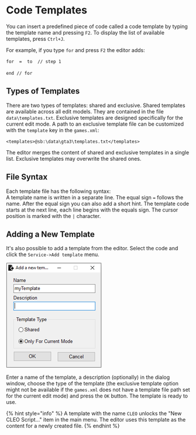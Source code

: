 # Code Templates

You can insert a predefined piece of code called a code template by typing the template name and pressing `F2`. To display the list of available templates, press `Ctrl+J`. 

For example, if you type `for` and press `F2` the editor adds:

```text
for  =  to  // step 1

end // for
```

## Types of Templates

There are two types of templates: shared and exclusive. Shared templates are available across all edit models. They are contained in the file `data\templates.txt`. Exclusive templates are designed specifically for the current edit mode. A path to an exclusive template file can be customized with the `template` key in the `games.xml`:

```text
<templates>@sb:\data\gta3\templates.txt</templates>
```

The editor merges the content of shared and exclusive templates in a single list. Exclusive templates may overwrite the shared ones.

## File Syntax

Each template file has the following syntax:  
A template name is written in a separate line. The equal sign `=` follows the name. After the equal sign you can also add a short hint. The template code starts at the next line, each line begins with the equals sign. The cursor position is marked with the `|` character.

## Adding a New Template

It's also possible to add a template from the editor. Select the code and click the `Service->Add template` menu. 

![](../.gitbook/assets/ide-add-template-en.png)

Enter a name of the template, a description \(optionally\) in the dialog window, choose the type of the template \(the exclusive template option might not be available if the `games.xml` does not have a template file path set for the current edit mode\) and press the `OK` button. The template is ready to use.

{% hint style="info" %}
A template with the name `CLEO` unlocks the "New CLEO Script..." item in the main menu. The editor uses this template as the content for a newly created file.
{% endhint %}

